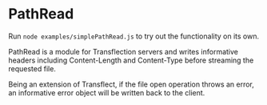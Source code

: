 # PathRead

Run `node examples/simplePathRead.js` to try out the functionality on its own.

PathRead is a module for Transflection servers and writes informative headers including Content-Length and Content-Type before streaming the requested file.

Being an extension of Transflect, if the file open operation throws an error, an informative error object will be written back to the client.
